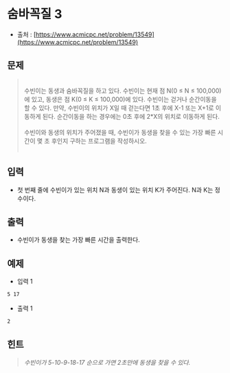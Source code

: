 # 숨바꼭질 3

- 출처 : [https://www.acmicpc.net/problem/13549](https://www.acmicpc.net/problem/13549)

## 문제

> </br>수빈이는 동생과 숨바꼭질을 하고 있다. 수빈이는 현재 점 N(0 ≤ N ≤ 100,000)에 있고, 동생은 점 K(0 ≤ K ≤ 100,000)에 있다. 수빈이는 걷거나 순간이동을 할 수 있다. 만약, 수빈이의 위치가 X일 때 걷는다면 1초 후에 X-1 또는 X+1로 이동하게 된다. 순간이동을 하는 경우에는 0초 후에 2*X의 위치로 이동하게 된다.</br></br>
> 수빈이와 동생의 위치가 주어졌을 때, 수빈이가 동생을 찾을 수 있는 가장 빠른 시간이 몇 초 후인지 구하는 프로그램을 작성하시오.</br></br>

## 입력

- 첫 번째 줄에 수빈이가 있는 위치 N과 동생이 있는 위치 K가 주어진다. N과 K는 정수이다.

## 출력

- 수빈이가 동생을 찾는 가장 빠른 시간을 출력한다.

## 예제

- 입력 1

```cmd
5 17
```

- 출력 1

```cmd
2
```

## 힌트

> _수빈이가 5-10-9-18-17 순으로 가면 2초만에 동생을 찾을 수 있다._
